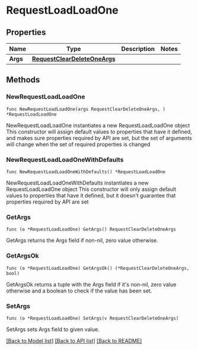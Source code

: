 # RequestLoadLoadOne

## Properties

Name | Type | Description | Notes
------------ | ------------- | ------------- | -------------
**Args** | [**RequestClearDeleteOneArgs**](RequestClearDeleteOneArgs.md) |  | 

## Methods

### NewRequestLoadLoadOne

`func NewRequestLoadLoadOne(args RequestClearDeleteOneArgs, ) *RequestLoadLoadOne`

NewRequestLoadLoadOne instantiates a new RequestLoadLoadOne object
This constructor will assign default values to properties that have it defined,
and makes sure properties required by API are set, but the set of arguments
will change when the set of required properties is changed

### NewRequestLoadLoadOneWithDefaults

`func NewRequestLoadLoadOneWithDefaults() *RequestLoadLoadOne`

NewRequestLoadLoadOneWithDefaults instantiates a new RequestLoadLoadOne object
This constructor will only assign default values to properties that have it defined,
but it doesn't guarantee that properties required by API are set

### GetArgs

`func (o *RequestLoadLoadOne) GetArgs() RequestClearDeleteOneArgs`

GetArgs returns the Args field if non-nil, zero value otherwise.

### GetArgsOk

`func (o *RequestLoadLoadOne) GetArgsOk() (*RequestClearDeleteOneArgs, bool)`

GetArgsOk returns a tuple with the Args field if it's non-nil, zero value otherwise
and a boolean to check if the value has been set.

### SetArgs

`func (o *RequestLoadLoadOne) SetArgs(v RequestClearDeleteOneArgs)`

SetArgs sets Args field to given value.



[[Back to Model list]](../README.md#documentation-for-models) [[Back to API list]](../README.md#documentation-for-api-endpoints) [[Back to README]](../README.md)


